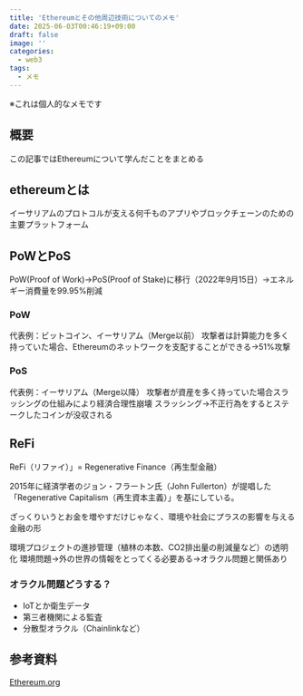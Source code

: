 ```yaml
---
title: 'Ethereumとその他周辺技術についてのメモ'
date: 2025-06-03T00:46:19+09:00
draft: false
image: ''
categories:
  - web3
tags:
  - メモ
---
```


※これは個人的なメモです

## 概要
この記事ではEthereumについて学んだことをまとめる

## ethereumとは
イーサリアムのプロトコルが支える何千ものアプリやブロックチェーンのための主要プラットフォーム

##  PoWとPoS

PoW(Proof of Work)→PoS(Proof of Stake)に移行（2022年9月15日）→エネルギー消費量を99.95%削減

### PoW

代表例：ビットコイン、イーサリアム（Merge以前）
攻撃者は計算能力を多く持っていた場合、Ethereumのネットワークを支配することができる→51%攻撃

### PoS

代表例：イーサリアム（Merge以降）
攻撃者が資産を多く持っていた場合スラッシングの仕組みにより経済合理性崩壊
スラッシング→不正行為をするとステークしたコインが没収される

## ReFi
ReFi（リファイ）」= Regenerative Finance（再生型金融）

2015年に経済学者のジョン・フラートン氏（John Fullerton）が提唱した「Regenerative Capitalism（再生資本主義）」を基にしている。

ざっくりいうとお金を増やすだけじゃなく、環境や社会にプラスの影響を与える金融の形

環境プロジェクトの進捗管理（植林の本数、CO2排出量の削減量など）の透明化
環境問題→外の世界の情報をとってくる必要ある→オラクル問題と関係あり

### オラクル問題どうする？
- IoTとか衛生データ
- 第三者機関による監査
- 分散型オラクル（Chainlinkなど）

## 参考資料
[Ethereum.org](https://ethereum.org/ja/)